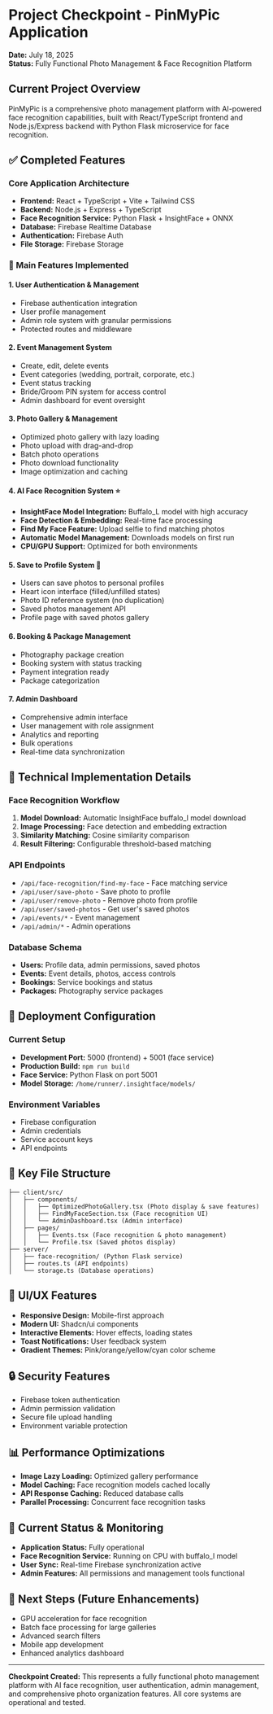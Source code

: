 
# Project Checkpoint - PinMyPic Application

**Date:** July 18, 2025  
**Status:** Fully Functional Photo Management & Face Recognition Platform

## Current Project Overview

PinMyPic is a comprehensive photo management platform with AI-powered face recognition capabilities, built with React/TypeScript frontend and Node.js/Express backend with Python Flask microservice for face recognition.

## ✅ Completed Features

### Core Application Architecture
- **Frontend:** React + TypeScript + Vite + Tailwind CSS
- **Backend:** Node.js + Express + TypeScript
- **Face Recognition Service:** Python Flask + InsightFace + ONNX
- **Database:** Firebase Realtime Database
- **Authentication:** Firebase Auth
- **File Storage:** Firebase Storage

### 🎯 Main Features Implemented

#### 1. **User Authentication & Management**
- Firebase authentication integration
- User profile management
- Admin role system with granular permissions
- Protected routes and middleware

#### 2. **Event Management System**
- Create, edit, delete events
- Event categories (wedding, portrait, corporate, etc.)
- Event status tracking
- Bride/Groom PIN system for access control
- Admin dashboard for event oversight

#### 3. **Photo Gallery & Management**
- Optimized photo gallery with lazy loading
- Photo upload with drag-and-drop
- Batch photo operations
- Photo download functionality
- Image optimization and caching

#### 4. **AI Face Recognition System** ⭐
- **InsightFace Model Integration:** Buffalo_L model with high accuracy
- **Face Detection & Embedding:** Real-time face processing
- **Find My Face Feature:** Upload selfie to find matching photos
- **Automatic Model Management:** Downloads models on first run
- **CPU/GPU Support:** Optimized for both environments

#### 5. **Save to Profile System** 📸
- Users can save photos to personal profiles
- Heart icon interface (filled/unfilled states)
- Photo ID reference system (no duplication)
- Saved photos management API
- Profile page with saved photos gallery

#### 6. **Booking & Package Management**
- Photography package creation
- Booking system with status tracking
- Payment integration ready
- Package categorization

#### 7. **Admin Dashboard**
- Comprehensive admin interface
- User management with role assignment
- Analytics and reporting
- Bulk operations
- Real-time data synchronization

## 🔧 Technical Implementation Details

### Face Recognition Workflow
1. **Model Download:** Automatic InsightFace buffalo_l model download
2. **Image Processing:** Face detection and embedding extraction
3. **Similarity Matching:** Cosine similarity comparison
4. **Result Filtering:** Configurable threshold-based matching

### API Endpoints
- `/api/face-recognition/find-my-face` - Face matching service
- `/api/user/save-photo` - Save photo to profile
- `/api/user/remove-photo` - Remove photo from profile
- `/api/user/saved-photos` - Get user's saved photos
- `/api/events/*` - Event management
- `/api/admin/*` - Admin operations

### Database Schema
- **Users:** Profile data, admin permissions, saved photos
- **Events:** Event details, photos, access controls
- **Bookings:** Service bookings and status
- **Packages:** Photography service packages

## 🚀 Deployment Configuration

### Current Setup
- **Development Port:** 5000 (frontend) + 5001 (face service)
- **Production Build:** `npm run build`
- **Face Service:** Python Flask on port 5001
- **Model Storage:** `/home/runner/.insightface/models/`

### Environment Variables
- Firebase configuration
- Admin credentials
- Service account keys
- API endpoints

## 📁 Key File Structure

```
├── client/src/
│   ├── components/
│   │   ├── OptimizedPhotoGallery.tsx (Photo display & save features)
│   │   ├── FindMyFaceSection.tsx (Face recognition UI)
│   │   └── AdminDashboard.tsx (Admin interface)
│   ├── pages/
│   │   ├── Events.tsx (Face recognition & photo management)
│   │   └── Profile.tsx (Saved photos display)
├── server/
│   ├── face-recognition/ (Python Flask service)
│   ├── routes.ts (API endpoints)
│   └── storage.ts (Database operations)
```

## 🎨 UI/UX Features
- **Responsive Design:** Mobile-first approach
- **Modern UI:** Shadcn/ui components
- **Interactive Elements:** Hover effects, loading states
- **Toast Notifications:** User feedback system
- **Gradient Themes:** Pink/orange/yellow/cyan color scheme

## 🔒 Security Features
- Firebase token authentication
- Admin permission validation
- Secure file upload handling
- Environment variable protection

## 📊 Performance Optimizations
- **Image Lazy Loading:** Optimized gallery performance
- **Model Caching:** Face recognition models cached locally
- **API Response Caching:** Reduced database calls
- **Parallel Processing:** Concurrent face recognition tasks

## 🐛 Current Status & Monitoring
- **Application Status:** Fully operational
- **Face Recognition Service:** Running on CPU with buffalo_l model
- **User Sync:** Real-time Firebase synchronization active
- **Admin Features:** All permissions and management tools functional

## 🎯 Next Steps (Future Enhancements)
- GPU acceleration for face recognition
- Batch face processing for large galleries
- Advanced search filters
- Mobile app development
- Enhanced analytics dashboard

---

**Checkpoint Created:** This represents a fully functional photo management platform with AI face recognition, user authentication, admin management, and comprehensive photo organization features. All core systems are operational and tested.
